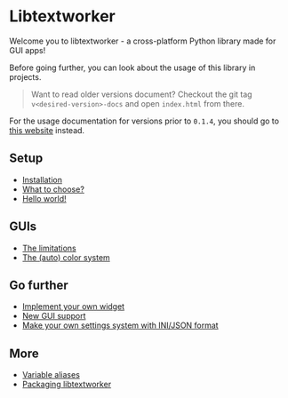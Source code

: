 # Libtextworker

Welcome you to libtextworker - a cross-platform Python library made for GUI apps!

Before going further, you can look about the usage of this library in projects.

> Want to read older versions document? Checkout the git tag ```v<desired-version>-docs``` and open ```index.html``` from there.

For the usage documentation for versions prior to ```0.1.4```, you should go to [this website](https://lebao3105.gitbook.io/libtextworker) instead.

## Setup
* [Installation](usage/install.md)
* [What to choose?](usage/gettheright.md)
* [Hello world!](usage/firstcode.md)

## GUIs
* [The limitations](usage/limits.md)
* [The (auto) color system](usage/autocolor.md)

## Go further
* [Implement your own widget](usage/makenew.md)
* [New GUI support](usage/newgui.md)
* [Make your own settings system with INI/JSON format](usage/getconfig.md)

## More
* [Variable aliases](usage/aliases.md)
* [Packaging libtextworker](usage/packaging.md)